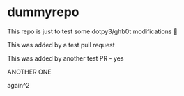 # dummyrepo

This repo is just to test some dotpy3/ghb0t modifications 🙊

This was added by a test pull request

This was added by another test PR - yes

ANOTHER ONE

again^2
